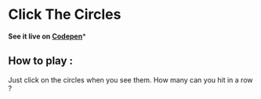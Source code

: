 # Click The Circles 

**See it live on [Codepen](https://codepen.io/heinhein/full/aPEbVL)***

## How to play :

Just click on the circles when you see them. How many can you hit in a row ?
